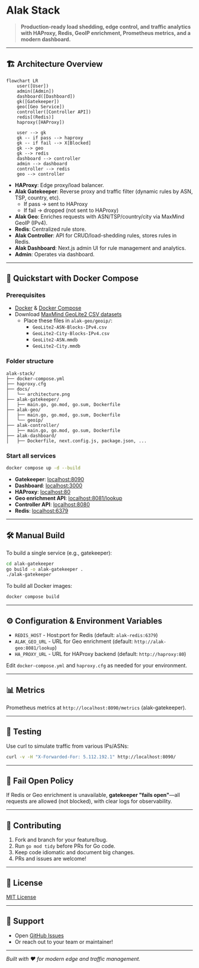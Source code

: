 # Alak Stack

> **Production-ready load shedding, edge control, and traffic analytics with HAProxy, Redis, GeoIP enrichment, Prometheus metrics, and a modern dashboard.**

---

## 🏗️ Architecture Overview

```mermaid
flowchart LR
    user([User])
    admin([Admin])
    dashboard([Dashboard])
    gk([Gatekeeper])
    geo([Geo Service])
    controller([Controller API])
    redis[(Redis)]
    haproxy([HAProxy])

    user --> gk
    gk -- if pass --> haproxy
    gk -- if fail --> X[Blocked]
    gk --> geo
    gk --> redis
    dashboard --> controller
    admin --> dashboard
    controller --> redis
    geo --> controller
```

- **HAProxy**: Edge proxy/load balancer.
- **Alak Gatekeeper**: Reverse proxy and traffic filter (dynamic rules by ASN, TSP, country, etc).  
  - If pass → sent to HAProxy  
  - If fail → dropped (not sent to HAProxy)
- **Alak Geo**: Enriches requests with ASN/TSP/country/city via MaxMind GeoIP (IPv4).
- **Redis**: Centralized rule store.
- **Alak Controller**: API for CRUD/load-shedding rules, stores rules in Redis.
- **Alak Dashboard**: Next.js admin UI for rule management and analytics.
- **Admin**: Operates via dashboard.

---

## 🚀 Quickstart with Docker Compose

### Prerequisites
- [Docker](https://www.docker.com/) & [Docker Compose](https://docs.docker.com/compose/)
- Download [MaxMind GeoLite2 CSV datasets](https://dev.maxmind.com/geoip/geolite2-free-geolocation-data)
    - Place these files in `alak-geo/geoip/`:
        - `GeoLite2-ASN-Blocks-IPv4.csv`
        - `GeoLite2-City-Blocks-IPv4.csv`
        - `GeoLite2-ASN.mmdb`
        - `GeoLite2-City.mmdb`

### Folder structure
```
alak-stack/
├── docker-compose.yml
├── haproxy.cfg
├── docs/
│   └── architecture.png
├── alak-gatekeeper/
│   ├── main.go, go.mod, go.sum, Dockerfile
├── alak-geo/
│   ├── main.go, go.mod, go.sum, Dockerfile
│   └── geoip/
├── alak-controller/
│   ├── main.go, go.mod, go.sum, Dockerfile
├── alak-dashboard/
│   ├── Dockerfile, next.config.js, package.json, ...
```

### Start all services
```bash
docker compose up -d --build
```
- **Gatekeeper**: [localhost:8090](http://localhost:8090)
- **Dashboard**: [localhost:3000](http://localhost:3000)
- **HAProxy**: [localhost:80](http://localhost:80)
- **Geo enrichment API**: [localhost:8081/lookup](http://localhost:8081/lookup)
- **Controller API**: [localhost:8080](http://localhost:8080)
- **Redis**: [localhost:6379](redis://localhost:6379)

---

## 🛠️ Manual Build

To build a single service (e.g., gatekeeper):

```bash
cd alak-gatekeeper
go build -o alak-gatekeeper .
./alak-gatekeeper
```

To build all Docker images:

```bash
docker compose build
```

---

## ⚙️ Configuration & Environment Variables

- `REDIS_HOST`   - Host:port for Redis (default: `alak-redis:6379`)
- `ALAK_GEO_URL` - URL for Geo enrichment (default: `http://alak-geo:8081/lookup`)
- `HA_PROXY_URL` - URL for HAProxy backend (default: `http://haproxy:80`)

Edit `docker-compose.yml` and `haproxy.cfg` as needed for your environment.

---

## 📊 Metrics

Prometheus metrics at `http://localhost:8090/metrics` (alak-gatekeeper).

---

## 🧪 Testing

Use curl to simulate traffic from various IPs/ASNs:
```bash
curl -v -H "X-Forwarded-For: 5.112.192.1" http://localhost:8090/
```

---

## 🔐 Fail Open Policy

If Redis or Geo enrichment is unavailable, **gatekeeper "fails open"**—all requests are allowed (not blocked), with clear logs for observability.

---

## 🤝 Contributing

1. Fork and branch for your feature/bug.
2. Run `go mod tidy` before PRs for Go code.
3. Keep code idiomatic and document big changes.
4. PRs and issues are welcome!

---

## 📄 License

[MIT License](LICENSE)

---

## 💬 Support

- Open [GitHub Issues](https://github.com/your-org/alak-stack/issues)
- Or reach out to your team or maintainer!

---

*Built with ❤️ for modern edge and traffic management.*